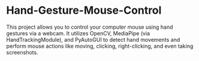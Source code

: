 # Hand-Gesture-Mouse-Control
This project allows you to control your computer mouse using hand gestures via a webcam. It utilizes OpenCV, MediaPipe (via HandTrackingModule), and PyAutoGUI to detect hand movements and perform mouse actions like moving, clicking, right-clicking, and even taking screenshots.

